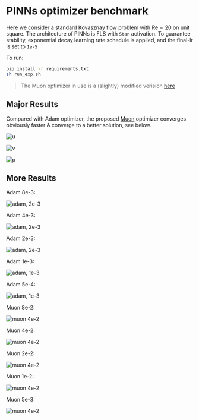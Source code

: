 # PINNs optimizer benchmark

Here we consider a standard Kovasznay flow problem with $\mathrm{Re}=20$ on unit square. The architecture of PINNs is FLS with `Stan` activation.
To guarantee stability, exponential decay learning rate schedule is applied, and the final-lr is set to `1e-5`

To run:

```sh
pip install -r requirements.txt
sh run_exp.sh
```

> The Muon optimizer in use is a (slightly) modified verision [here](https://github.com/Adversarr/Muon)

## Major Results

Compared with Adam optimizer, the proposed [Muon](https://github.com/KellerJordan/Muon) optimizer converges obviously faster & converge to a better solution, see below.

![u](./results/u_err.png)

![v](./results/v_err.png)

![p](./results/p_err.png)

## More Results

Adam 8e-3:

![adam, 2e-3](results/0_1000_adam_0.008_exp_1e-05.png)

Adam 4e-3:

![adam, 2e-3](results/0_1000_adam_0.004_exp_1e-05.png)

Adam 2e-3:

![adam, 2e-3](results/0_1000_adam_0.002_exp_1e-05.png)

Adam 1e-3:

![adam, 1e-3](results/0_1000_adam_0.001_exp_1e-05.png)

Adam 5e-4:

![adam, 1e-3](results/0_1000_adam_0.0005_exp_1e-05.png)


Muon 8e-2:

![muon 4e-2](results/0_1000_muon_0.08_exp_1e-05.png)

Muon 4e-2:

![muon 4e-2](results/0_1000_muon_0.04_exp_1e-05.png)

Muon 2e-2:

![muon 4e-2](results/0_1000_muon_0.02_exp_1e-05.png)

Muon 1e-2:

![muon 4e-2](results/0_1000_muon_0.01_exp_1e-05.png)


Muon 5e-3:

![muon 4e-2](results/0_1000_muon_0.005_exp_1e-05.png)